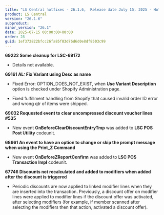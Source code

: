 ```yaml
---
title: "LS Central hotfixes - 26.1.6,  Release date July 15, 2025 - Hotfixes"
product: LS Central
version: "26.1.6"
subproduct: 
minor_version: "26.1"
date: 2025-07-15 00:00:00+00:00
order: 28
guid: 1ef372822bfcc26fa85f83d76d6d0e8df8503c99
---
```


<div><strong>69222 Some cleanup for LSC-69172</strong>
<ul><li>Details not available.</li></ul>
<strong>69161 AL: Fix Variant using Desc as name</strong>
<ul><li>Fixed Error: OPTION_DOES_NOT_EXIST, when <b>Use Variant Description</b> option is checked under Shopify Administration page.</li>
<li>
<p>Fixed fulfillment handling from Shopify that caused invalid order ID error and wrong qtr of items were shipped.</p>
</li></ul>
<strong>69032 Requested event to clear uncompressed discount voucher lines #535</strong>
<ul><li>New event <b>OnBeforeClearDiscountEntryTmp</b> was added to  <b>LSC POS Post Utility</b> codeunit.</li></ul>
<strong>68961 An event to have an option to change or skip the prompt message when using the Print_Z Command</strong>
<ul><li>New event <b>OnBeforeZReportConfirm</b> was added to <b>LSC POS Transaction Impl</b> codeunit.</li></ul>
<strong>67746 Discounts not recalculated and added to modifiers when added after the discount is triggered</strong>
<ul><li>Periodic discounts are now applied to linked modifier lines when they are inserted into the transaction. Previously, a discount offer on modifier lines were applied to modifier lines if the discount offer was activated, after selecting modifiers (for example, if member scanned after selecting the modifiers then that action, activated a discount offer).</li></ul></div>
